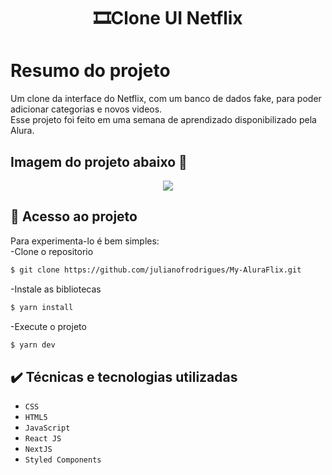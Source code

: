 
<h1 align="center"> 🎞Clone UI Netflix</h1>

# Resumo do projeto
Um clone da interface do Netflix, com um banco de dados fake, para poder adicionar categorias e novos videos.<br>
Esse projeto foi feito em uma semana de aprendizado disponibilizado pela Alura.

## Imagem do projeto abaixo 😬
</p>
<p align="center">
<img src="https://i.imgur.com/wJZsmFk.png"/>
</p>

## 📁 Acesso ao projeto
Para experimenta-lo é bem simples:<br>
-Clone o repositorio
```bash
$ git clone https://github.com/julianofrodrigues/My-AluraFlix.git
```
-Instale as bibliotecas
```bash
$ yarn install
```
-Execute o projeto
```bash
$ yarn dev
```

## ✔️ Técnicas e tecnologias utilizadas

- ``CSS``
- ``HTML5``
- ``JavaScript``
- ``React JS``
- ``NextJS``
- ``Styled Components``



